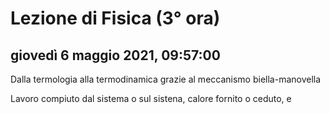 # Lezione di Fisica (3° ora)

## giovedì 6 maggio 2021, 09:57:00

Dalla termologia alla termodinamica grazie al meccanismo biella-manovella

Lavoro compiuto dal sistema o sul sistena, calore fornito o ceduto, e
<!--stackedit_data:
eyJoaXN0b3J5IjpbMTY5NTgwMDQ3NV19
-->